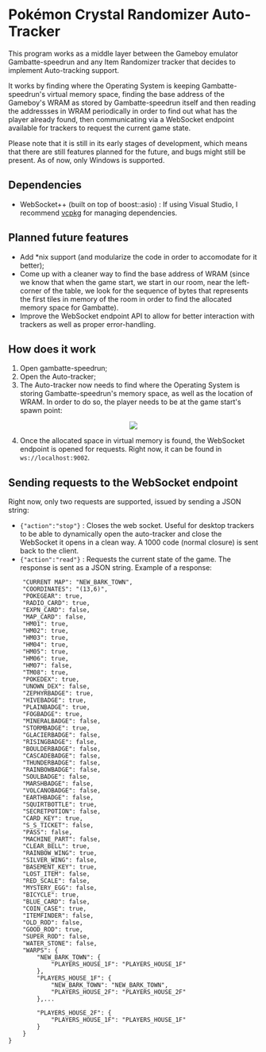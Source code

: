 # Pokémon Crystal Randomizer Auto-Tracker

This program works as a middle layer between the Gameboy emulator Gambatte-speedrun and any Item Randomizer tracker that decides to implement Auto-tracking support.

It works by finding where the Operating System is keeping Gambatte-speedrun's virtual memory space, finding the base address of the Gameboy's WRAM as stored by Gambatte-speedrun itself and then reading the addressses in WRAM periodically in order to find out what has the player already found, then communicating via a WebSocket endpoint available for trackers to request the current game state.

Please note that it is still in its early stages of development, which means that there are still features planned for the future, and bugs might still be present. As of now, only Windows is supported.

## Dependencies

- WebSocket++ (built on top of boost::asio) : If using Visual Studio, I recommend [vcpkg](https://vcpkg.io/en/index.html) for managing dependencies.

## Planned future features

- Add *nix support (and modularize the code in order to accomodate for it better);
- Come up with a cleaner way to find the base address of WRAM (since we know that when the game start, we start in our room, near the left-corner of the table, we look for the sequence of bytes that represents the first tiles in memory of the room in order to find the allocated memory space for Gambatte).
- Improve the WebSocket endpoint API to allow for better interaction with trackers as well as proper error-handling.

## How does it work

1. Open gambatte-speedrun;
2. Open the Auto-tracker;
3. The Auto-tracker now needs to find where the Operating System is storing Gambatte-speedrun's memory space, as well as the location of WRAM. In order to do so, the player needs to be at the game start's spawn point:

<p align="center">
  <img 
    src="https://i.imgur.com/ZC4Alu0.png"
  >
</p>

4. Once the allocated space in virtual memory is found, the WebSocket endpoint is opened for requests. Right now, it can be found in ``ws://localhost:9002``.

## Sending requests to the WebSocket endpoint

Right now, only two requests are supported, issued by sending a JSON string:

- ```{"action":"stop"}``` : Closes the web socket. Useful for desktop trackers to be able to dynamically open the auto-tracker and close the WebSocket it opens in a clean way. A 1000 code (normal closure) is sent back to the client.
- ```{"action":"read"}``` : Requests the current state of the game. The response is sent as a JSON string. Example of a response:

```{
	"CURRENT MAP": "NEW_BARK_TOWN",
	"COORDINATES": "(13,6)",
	"POKEGEAR": true,
	"RADIO_CARD": true,
	"EXPN_CARD": false,
	"MAP_CARD": false,
	"HM01": true,
	"HM02": true,
	"HM03": true,
	"HM04": true,
	"HM05": true,
	"HM06": true,
	"HM07": false,
	"TM08": true,
	"POKEDEX": true,
	"UNOWN_DEX": false,
	"ZEPHYRBADGE": true,
	"HIVEBADGE": true,
	"PLAINBADGE": true,
	"FOGBADGE": true,
	"MINERALBADGE": false,
	"STORMBADGE": true,
	"GLACIERBADGE": false,
	"RISINGBADGE": false,
	"BOULDERBADGE": false,
	"CASCADEBADGE": false,
	"THUNDERBADGE": false,
	"RAINBOWBADGE": false,
	"SOULBADGE": false,
	"MARSHBADGE": false,
	"VOLCANOBADGE": false,
	"EARTHBADGE": false,
	"SQUIRTBOTTLE": true,
	"SECRETPOTION": false,
	"CARD_KEY": true,
	"S_S_TICKET": false,
	"PASS": false,
	"MACHINE_PART": false,
	"CLEAR_BELL": true,
	"RAINBOW_WING": true,
	"SILVER_WING": false,
	"BASEMENT_KEY": true,
	"LOST_ITEM": false,
	"RED_SCALE": false,
	"MYSTERY_EGG": false,
	"BICYCLE": true,
	"BLUE_CARD": false,
	"COIN_CASE": true,
	"ITEMFINDER": false,
	"OLD_ROD": false,
	"GOOD_ROD": true,
	"SUPER_ROD": false,
	"WATER_STONE": false,
	"WARPS": {
		"NEW_BARK_TOWN": {
			"PLAYERS_HOUSE_1F": "PLAYERS_HOUSE_1F"
		},
		"PLAYERS_HOUSE_1F": {
			"NEW_BARK_TOWN": "NEW_BARK_TOWN",
			"PLAYERS_HOUSE_2F": "PLAYERS_HOUSE_2F"
		},...
    
		"PLAYERS_HOUSE_2F": {
			"PLAYERS_HOUSE_1F": "PLAYERS_HOUSE_1F"
		}
	}
}
```

